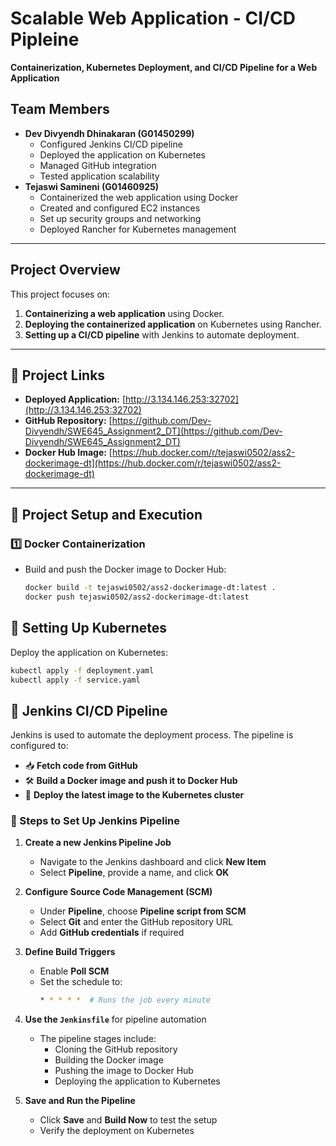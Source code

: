 # Scalable Web Application - CI/CD Pipleine
**Containerization, Kubernetes Deployment, and CI/CD Pipeline for a Web Application**  

## Team Members  
- **Dev Divyendh Dhinakaran (G01450299)**  
  - Configured Jenkins CI/CD pipeline  
  - Deployed the application on Kubernetes  
  - Managed GitHub integration  
  - Tested application scalability  
- **Tejaswi Samineni (G01460925)**  
  - Containerized the web application using Docker  
  - Created and configured EC2 instances  
  - Set up security groups and networking  
  - Deployed Rancher for Kubernetes management  

---

## Project Overview  
This project focuses on:  
1. **Containerizing a web application** using Docker.  
2. **Deploying the containerized application** on Kubernetes using Rancher.  
3. **Setting up a CI/CD pipeline** with Jenkins to automate deployment.  

---

## 🔗 **Project Links**  
- **Deployed Application:** [http://3.134.146.253:32702](http://3.134.146.253:32702)  
- **GitHub Repository:** [https://github.com/Dev-Divyendh/SWE645_Assignment2_DT](https://github.com/Dev-Divyendh/SWE645_Assignment2_DT)  
- **Docker Hub Image:** [https://hub.docker.com/r/tejaswi0502/ass2-dockerimage-dt](https://hub.docker.com/r/tejaswi0502/ass2-dockerimage-dt)  

---

## 🚀 **Project Setup and Execution**  

### 1️⃣ **Docker Containerization**  
- Build and push the Docker image to Docker Hub:  
  ```sh
  docker build -t tejaswi0502/ass2-dockerimage-dt:latest .
  docker push tejaswi0502/ass2-dockerimage-dt:latest
  ```

## 🚀 Setting Up Kubernetes  
Deploy the application on Kubernetes:  
```sh
kubectl apply -f deployment.yaml
kubectl apply -f service.yaml
```

## 🔧 Jenkins CI/CD Pipeline  

Jenkins is used to automate the deployment process. The pipeline is configured to:  

- 📥 **Fetch code from GitHub**  
- 🛠 **Build a Docker image and push it to Docker Hub**  
- 🚀 **Deploy the latest image to the Kubernetes cluster**  

### 📌 Steps to Set Up Jenkins Pipeline  

1. **Create a new Jenkins Pipeline Job**  
   - Navigate to the Jenkins dashboard and click **New Item**  
   - Select **Pipeline**, provide a name, and click **OK**  

2. **Configure Source Code Management (SCM)**  
   - Under **Pipeline**, choose **Pipeline script from SCM**  
   - Select **Git** and enter the GitHub repository URL  
   - Add **GitHub credentials** if required  

3. **Define Build Triggers**  
   - Enable **Poll SCM**  
   - Set the schedule to:  
     ```sh
     * * * * *  # Runs the job every minute
     ```

4. **Use the `Jenkinsfile`** for pipeline automation  
   - The pipeline stages include:  
     - Cloning the GitHub repository  
     - Building the Docker image  
     - Pushing the image to Docker Hub  
     - Deploying the application to Kubernetes  

5. **Save and Run the Pipeline**  
   - Click **Save** and **Build Now** to test the setup  
   - Verify the deployment on Kubernetes  


